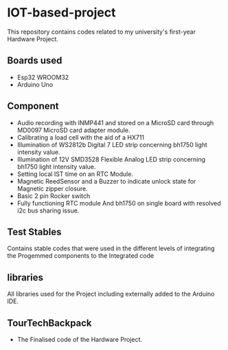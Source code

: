 # IOT-based-project
This repository contains codes related to my university's first-year Hardware Project.

## Boards used
* Esp32 WROOM32
* Arduino Uno

## Component
* Audio recording with INMP441 and stored on a MicroSD card through MD0097 MicroSD card adapter module.
* Calibrating a load cell with the aid of a HX711
* Illumination of WS2812b Digital 7 LED strip concerning bh1750 light intensity value.
* Illumination of 12V SMD3528 Flexible Analog LED strip concerning bh1750 light intensity value.
* Setting local IST time on an RTC Module.
* Magnetic ReedSensor and a Buzzer to indicate unlock state for Magnetic zipper closure.
* Basic 2 pin Rocker switch
* Fully functioning RTC module And bh1750 on single board with resolved i2c bus sharing issue.

## Test Stables
Contains stable codes that were used in the different levels of integrating the Progemmed components to the Integrated code

## libraries
All libraries used for the Project including externally added to the Arduino IDE.

## TourTechBackpack
* The Finalised code of the Hardware Project.
